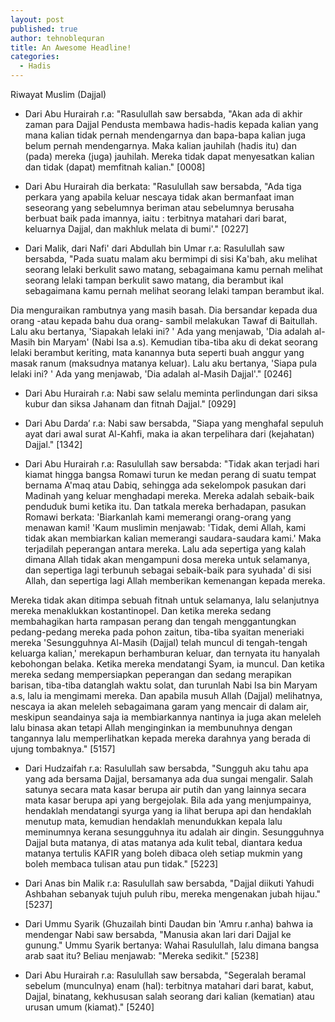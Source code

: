 ```yaml
---
layout: post
published: true
author: tehnoblequran
title: An Awesome Headline!
categories:
  - Hadis
---
```

Riwayat Muslim (Dajjal)

- Dari Abu Hurairah r.a: "Rasulullah saw bersabda, "Akan ada di akhir zaman para Dajjal Pendusta membawa hadis-hadis kepada kalian yang mana kalian tidak pernah mendengarnya dan bapa-bapa kalian juga belum pernah mendengarnya. Maka kalian jauhilah (hadis itu) dan (pada) mereka (juga) jauhilah. Mereka tidak dapat menyesatkan kalian dan tidak (dapat) memfitnah kalian." [0008]

- Dari Abu Hurairah dia berkata: "Rasulullah saw bersabda, "Ada tiga perkara yang apabila keluar nescaya tidak akan bermanfaat iman seseorang yang sebelumnya beriman atau sebelumnya berusaha berbuat baik pada imannya, iaitu : terbitnya matahari dari barat, keluarnya Dajjal, dan makhluk melata di bumi'." [0227]

- Dari Malik, dari Nafi' dari Abdullah bin Umar r.a: Rasulullah saw bersabda, "Pada suatu malam aku bermimpi di sisi Ka'bah, aku melihat seorang lelaki berkulit sawo matang, sebagaimana kamu pernah melihat seorang lelaki tampan berkulit sawo matang, dia berambut ikal sebagaimana kamu pernah melihat seorang lelaki tampan berambut ikal. 

Dia menguraikan rambutnya yang masih basah. Dia bersandar kepada dua orang -atau kepada bahu dua orang- sambil melakukan Tawaf di Baitullah. Lalu aku bertanya, 'Siapakah lelaki ini? ' Ada yang menjawab, 'Dia adalah al-Masih bin Maryam' (Nabi Isa a.s). Kemudian tiba-tiba aku di dekat seorang lelaki berambut keriting, mata kanannya buta seperti buah anggur yang masak ranum (maksudnya matanya keluar). Lalu aku bertanya, 'Siapa pula lelaki ini? ' Ada yang menjawab, 'Dia adalah al-Masih Dajjal'." [0246]

- Dari Abu Hurairah r.a: Nabi saw selalu meminta perlindungan dari siksa kubur dan siksa Jahanam dan fitnah Dajjal." [0929]

- Dari Abu Darda’ r.a: Nabi saw bersabda, "Siapa yang menghafal sepuluh ayat dari awal surat Al-Kahfi, maka ia akan terpelihara dari (kejahatan) Dajjal." [1342]

- Dari Abu Hurairah r.a: Rasulullah saw bersabda: "Tidak akan terjadi hari kiamat hingga bangsa Romawi turun ke medan perang di suatu tempat bernama A'maq atau Dabiq, sehingga ada sekelompok pasukan dari Madinah yang keluar menghadapi mereka. Mereka adalah sebaik-baik penduduk bumi ketika itu. Dan tatkala mereka berhadapan, pasukan Romawi berkata: 'Biarkanlah kami memerangi orang-orang yang menawan kami! 'Kaum muslimin menjawab: 'Tidak, demi Allah, kami tidak akan membiarkan kalian memerangi saudara-saudara kami.' Maka terjadilah peperangan antara mereka. Lalu ada sepertiga yang kalah dimana Allah tidak akan mengampuni dosa mereka untuk selamanya, dan sepertiga lagi terbunuh sebagai sebaik-baik para syuhada' di sisi Allah, dan sepertiga lagi Allah memberikan kemenangan kepada mereka. 

Mereka tidak akan ditimpa sebuah fitnah untuk selamanya, lalu selanjutnya mereka menaklukkan kostantinopel. Dan ketika mereka sedang membahagikan harta rampasan perang dan tengah menggantungkan pedang-pedang mereka pada pohon zaitun, tiba-tiba syaitan meneriaki mereka 'Sesungguhnya Al-Masih (Dajjal) telah muncul di tengah-tengah keluarga kalian,' merekapun berhamburan keluar, dan ternyata itu hanyalah kebohongan belaka. Ketika mereka mendatangi Syam, ia muncul. Dan ketika mereka sedang mempersiapkan peperangan dan sedang merapikan barisan, tiba-tiba datanglah waktu solat, dan turunlah Nabi Isa bin Maryam a.s, lalu ia mengimami mereka. Dan apabila musuh Allah (Dajjal) melihatnya, nescaya ia akan meleleh sebagaimana garam yang mencair di dalam air, meskipun seandainya saja ia membiarkannya nantinya ia juga akan meleleh lalu binasa akan tetapi Allah menginginkan ia membunuhnya dengan tangannya lalu memperlihatkan kepada mereka darahnya yang berada di ujung tombaknya." [5157]


- Dari Hudzaifah r.a: Rasulullah saw bersabda, "Sungguh aku tahu apa yang ada bersama Dajjal, bersamanya ada dua sungai mengalir. Salah satunya secara mata kasar berupa air putih dan yang lainnya secara mata kasar berupa api yang bergejolak. Bila ada yang menjumpainya, hendaklah mendatangi syurga yang ia lihat berupa api dan hendaklah menutup mata, kemudian hendaklah menundukkan kepala lalu meminumnya kerana sesungguhnya itu adalah air dingin. Sesungguhnya Dajjal buta matanya, di atas matanya ada kulit tebal, diantara kedua matanya tertulis KAFIR yang boleh dibaca oleh setiap mukmin yang boleh membaca tulisan atau pun tidak." [5223]

- Dari Anas bin Malik r.a: Rasulullah saw bersabda, "Dajjal diikuti Yahudi Ashbahan sebanyak tujuh puluh ribu, mereka mengenakan jubah hijau." [5237]

- Dari Ummu Syarik (Ghuzailah binti Daudan bin 'Amru r.anha) bahwa ia mendengar Nabi saw bersabda, "Manusia akan lari dari Dajjal ke gunung." Ummu Syarik bertanya: Wahai Rasulullah, lalu dimana bangsa arab saat itu? Beliau menjawab: "Mereka sedikit." [5238]

- Dari Abu Hurairah r.a: Rasulullah saw bersabda, "Segeralah beramal sebelum (munculnya) enam (hal): terbitnya matahari dari barat, kabut, Dajjal, binatang, kekhususan salah seorang dari kalian (kematian) atau urusan umum (kiamat)." [5240]
